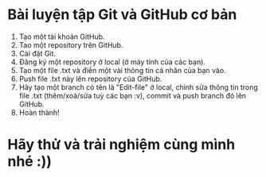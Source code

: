 # Bài luyện tập Git và GitHub cơ bản

1. Tạo một tài khoản GitHub.
2. Tao một repository trên GitHub.
3. Cài đặt Git.
4. Đăng ký một repository ở local (ở máy tính của các bạn).
5. Tạo một file .txt và điền một vài thông tin cá nhân của bạn vào.
6. Push file .txt này lên repository của GitHub.
7. Hãy tạo một branch có tên là "Edit-file" ở local, chỉnh sửa thông tin trong file .txt (thêm/xoá/sửa tuỳ các bạn :v), commit và push branch đó lên GitHub.
8. Hoàn thành!

# Hãy thử và trải nghiệm cùng mình nhé :))
